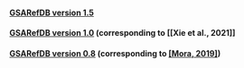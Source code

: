 #### [GSARefDB version 1.5](https://github.com/gsa-central/gsarefdb/blob/master/archive/GSARefDB_1.5.xlsx)
#### [GSARefDB version 1.0](https://github.com/gsa-central/gsarefdb/blob/master/archive/GSARefDB_1.0.xlsx) (corresponding to [[Xie et al., 2021]]
#### [GSARefDB version 0.8](https://github.com/gsa-central/gsarefdb/blob/master/archive/GSARefDB_0.8.xlsx) (corresponding to [[Mora, 2019]](https://academic.oup.com/bib/advance-article-abstract/doi/10.1093/bib/bbz090/5586921?redirectedFrom=fulltext))



























































































